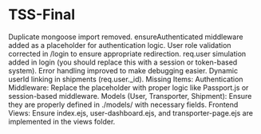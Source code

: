 # TSS-Final
Duplicate mongoose import removed.
ensureAuthenticated middleware added as a placeholder for authentication logic.
User role validation corrected in /login to ensure appropriate redirection.
req.user simulation added in login (you should replace this with a session or token-based system).
Error handling improved to make debugging easier.
Dynamic userId linking in shipments (req.user._id).
Missing Items:
Authentication Middleware: Replace the placeholder with proper logic like Passport.js or session-based middleware.
Models (User, Transporter, Shipment): Ensure they are properly defined in ./models/ with necessary fields.
Frontend Views: Ensure index.ejs, user-dashboard.ejs, and transporter-page.ejs are implemented in the views folder.